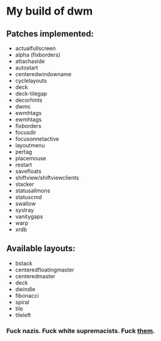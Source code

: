 # My build of dwm

## Patches implemented:
* actualfullscreen
* alpha (fixborders)
* attachaside
* autostart
* centeredwindowname
* cyclelayouts
* deck
* deck-tilegap
* decorhints
* dwmc
* ewmhtags
* ewmhtags
* fixborders
* focusdir
* focusonnetactive
* layoutmenu
* pertag
* placemouse
* restart
* savefloats
* shiftview/shiftviewclients
* stacker
* statusallmons
* statuscmd
* swallow
* systray
* vanitygaps
* warp
* xrdb

## Available layouts:
* bstack
* centeredfloatingmaster
* centeredmaster
* deck
* dwindle
* fibonacci
* spiral
* tile
* tileleft

### Fuck nazis. Fuck white supremacists. Fuck [them](https://mobile.twitter.com/kuschku/status/1156488420413362177).
